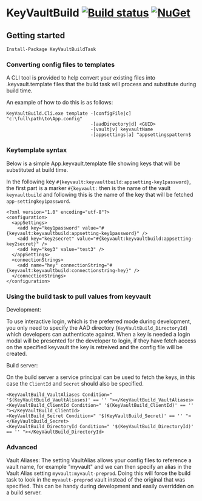 # KeyVaultBuild [![Build status](https://ci.appveyor.com/api/projects/status/x4d8swrs91ja9m07?svg=true)](https://ci.appveyor.com/project/brendankowitz/keyvaultbuild) [![NuGet](http://img.shields.io/nuget/v/KeyVaultBuildTask.svg)](https://www.nuget.org/packages/KeyVaultBuildTask/)

## Getting started

```
Install-Package KeyVaultBuildTask
```

### Converting config files to templates

A CLI tool is provided to help convert your existing files into .keyvault.template files that the build task will process and substitute during build time.

An example of how to do this is as follows:
```
KeyVaultBuild.Cli.exe template -[configFile|c] "c:\full\path\to\App.config"
                               -[aadDirectory|d] <GUID>
                               -[vault|v] keyvaultName
                               -[appsettings|a] ^appsettingspattern$
```

### Keytemplate syntax

Below is a simple App.keyvault.template file showing keys that will be substituted at build time.

In the following key `#{keyvault:keyvaultbuild:appsetting-key1password}`, the first part is a marker `#{keyvault:` then is the name of the vault `keyvaultbuild` and following this is the name of the key that will be fetched `app-settingkey1password`.

```
<?xml version="1.0" encoding="utf-8"?>
<configuration>
  <appSettings>
    <add key="key1password" value="#{keyvault:keyvaultbuild:appsetting-key1password}" />
    <add key="key2secret" value="#{keyvault:keyvaultbuild:appsetting-key2secret}" />
    <add key="key3" value="test3" />
  </appSettings>
  <connectionStrings>
    <add name="hey" connectionString="#{keyvault:keyvaultbuild:connectionstring-hey}" />
  </connectionStrings>
</configuration>
```

### Using the build task to pull values from keyvault

Development:

To use interactive login, which is the preferred mode during development, you only need to specify the AAD directory (`KeyVaultBuild_DirectoryId`) which  developers can authenticate against. When a key is needed a login modal will be presented for the developer to login, if they have fetch access on the specified keyvault the key is retreived and the config file will be created.

Build server:

On the build server a service principal can be used to fetch the keys, in this case the `ClientId` and `Secret` should also be specified.

```
<KeyVaultBuild_VaultAliases Condition=" '$(KeyVaultBuild_VaultAliases)' == '' "></KeyVaultBuild_VaultAliases>
<KeyVaultBuild_ClientId Condition=" '$(KeyVaultBuild_ClientId)' == '' "></KeyVaultBuild_ClientId>
<KeyVaultBuild_Secret Condition=" '$(KeyVaultBuild_Secret)' == '' "></KeyVaultBuild_Secret>
<KeyVaultBuild_DirectoryId Condition=" '$(KeyVaultBuild_DirectoryId)' == '' "></KeyVaultBuild_DirectoryId>
```

### Advanced
Vault Aliases:
The setting VaultAlias allows your config files to reference a vault name, for example "myvault" and we can then specify an alias in the Vault Alias setting `myvault:myvault-preprod`. Doing this will force the build task to look in the `myvault-preprod` vault instead of the original that was specified. This can be handy during development and easily overridden on a build server.
